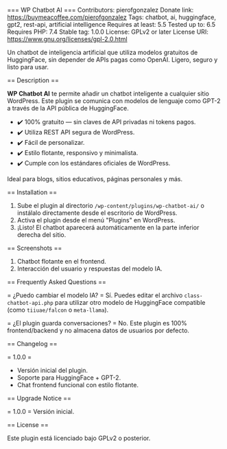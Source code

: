 === WP Chatbot AI ===
Contributors: pierofgonzalez
Donate link: https://buymeacoffee.com/pierofgonzalez
Tags: chatbot, ai, huggingface, gpt2, rest-api, artificial intelligence
Requires at least: 5.5
Tested up to: 6.5
Requires PHP: 7.4
Stable tag: 1.0.0
License: GPLv2 or later
License URI: https://www.gnu.org/licenses/gpl-2.0.html

Un chatbot de inteligencia artificial que utiliza modelos gratuitos de HuggingFace, sin depender de APIs pagas como OpenAI. Ligero, seguro y listo para usar.

== Description ==

**WP Chatbot AI** te permite añadir un chatbot inteligente a cualquier sitio WordPress. Este plugin se comunica con modelos de lenguaje como GPT-2 a través de la API pública de HuggingFace.

- ✔️ 100% gratuito — sin claves de API privadas ni tokens pagos.
- ✔️ Utiliza REST API segura de WordPress.
- ✔️ Fácil de personalizar.
- ✔️ Estilo flotante, responsivo y minimalista.
- ✔️ Cumple con los estándares oficiales de WordPress.

Ideal para blogs, sitios educativos, páginas personales y más.

== Installation ==

1. Sube el plugin al directorio `/wp-content/plugins/wp-chatbot-ai/` o instálalo directamente desde el escritorio de WordPress.
2. Activa el plugin desde el menú "Plugins" en WordPress.
3. ¡Listo! El chatbot aparecerá automáticamente en la parte inferior derecha del sitio.

== Screenshots ==

1. Chatbot flotante en el frontend.
2. Interacción del usuario y respuestas del modelo IA.

== Frequently Asked Questions ==

= ¿Puedo cambiar el modelo IA? =
Sí. Puedes editar el archivo `class-chatbot-api.php` para utilizar otro modelo de HuggingFace compatible (como `tiiuae/falcon` o `meta-llama`).

= ¿El plugin guarda conversaciones? =
No. Este plugin es 100% frontend/backend y no almacena datos de usuarios por defecto.

== Changelog ==

= 1.0.0 =
* Versión inicial del plugin.
* Soporte para HuggingFace + GPT-2.
* Chat frontend funcional con estilo flotante.

== Upgrade Notice ==

= 1.0.0 =
Versión inicial.

== License ==

Este plugin está licenciado bajo GPLv2 o posterior.
